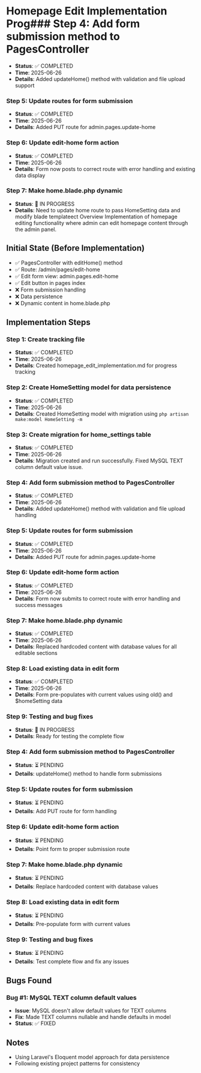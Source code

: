 # Homepage Edit Implementation Prog### Step 4: Add form submission method to PagesController
- **Status**: ✅ COMPLETED
- **Time**: 2025-06-26
- **Details**: Added updateHome() method with validation and file upload support

### Step 5: Update routes for form submission
- **Status**: ✅ COMPLETED
- **Time**: 2025-06-26
- **Details**: Added PUT route for admin.pages.update-home

### Step 6: Update edit-home form action
- **Status**: ✅ COMPLETED
- **Time**: 2025-06-26
- **Details**: Form now posts to correct route with error handling and existing data display

### Step 7: Make home.blade.php dynamic
- **Status**: 🔄 IN PROGRESS
- **Details**: Need to update home route to pass HomeSetting data and modify blade templateect Overview
Implementation of homepage editing functionality where admin can edit homepage content through the admin panel.

## Initial State (Before Implementation)
- ✅ PagesController with editHome() method
- ✅ Route: /admin/pages/edit-home 
- ✅ Edit form view: admin.pages.edit-home
- ✅ Edit button in pages index
- ❌ Form submission handling
- ❌ Data persistence
- ❌ Dynamic content in home.blade.php

## Implementation Steps

### Step 1: Create tracking file
- **Status**: ✅ COMPLETED
- **Time**: 2025-06-26
- **Details**: Created homepage_edit_implementation.md for progress tracking

### Step 2: Create HomeSetting model for data persistence
- **Status**: ✅ COMPLETED
- **Time**: 2025-06-26
- **Details**: Created HomeSetting model with migration using `php artisan make:model HomeSetting -m`

### Step 3: Create migration for home_settings table
- **Status**: ✅ COMPLETED
- **Time**: 2025-06-26
- **Details**: Migration created and run successfully. Fixed MySQL TEXT column default value issue.

### Step 4: Add form submission method to PagesController
- **Status**: ✅ COMPLETED
- **Time**: 2025-06-26
- **Details**: Added updateHome() method with validation and file upload handling

### Step 5: Update routes for form submission
- **Status**: ✅ COMPLETED
- **Time**: 2025-06-26
- **Details**: Added PUT route for admin.pages.update-home

### Step 6: Update edit-home form action
- **Status**: ✅ COMPLETED
- **Time**: 2025-06-26
- **Details**: Form now submits to correct route with error handling and success messages

### Step 7: Make home.blade.php dynamic
- **Status**: ✅ COMPLETED
- **Time**: 2025-06-26
- **Details**: Replaced hardcoded content with database values for all editable sections

### Step 8: Load existing data in edit form
- **Status**: ✅ COMPLETED
- **Time**: 2025-06-26
- **Details**: Form pre-populates with current values using old() and $homeSetting data

### Step 9: Testing and bug fixes
- **Status**: 🔄 IN PROGRESS
- **Details**: Ready for testing the complete flow

### Step 4: Add form submission method to PagesController
- **Status**: ⏳ PENDING
- **Details**: updateHome() method to handle form submissions

### Step 5: Update routes for form submission
- **Status**: ⏳ PENDING
- **Details**: Add PUT route for form handling

### Step 6: Update edit-home form action
- **Status**: ⏳ PENDING
- **Details**: Point form to proper submission route

### Step 7: Make home.blade.php dynamic
- **Status**: ⏳ PENDING
- **Details**: Replace hardcoded content with database values

### Step 8: Load existing data in edit form
- **Status**: ⏳ PENDING
- **Details**: Pre-populate form with current values

### Step 9: Testing and bug fixes
- **Status**: ⏳ PENDING
- **Details**: Test complete flow and fix any issues

## Bugs Found
### Bug #1: MySQL TEXT column default values
- **Issue**: MySQL doesn't allow default values for TEXT columns
- **Fix**: Made TEXT columns nullable and handle defaults in model
- **Status**: ✅ FIXED

## Notes
- Using Laravel's Eloquent model approach for data persistence
- Following existing project patterns for consistency
